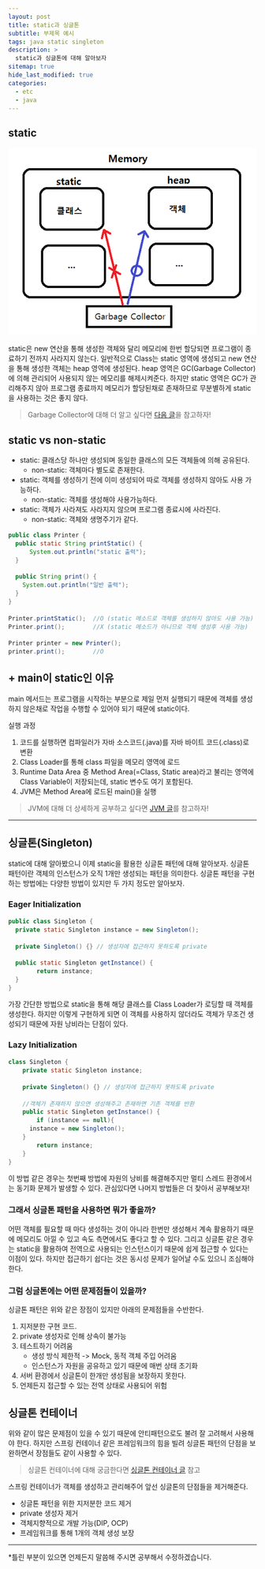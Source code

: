 ```yaml
---
layout: post
title: static과 싱글톤
subtitle: 부제목 예시
tags: java static singleton
description: >
  static과 싱글톤에 대해 알아보자
sitemap: true
hide_last_modified: true
categories:
  - etc
  - java
---
```


## static

![](/assets//img/blog/etc/java/sta_1.png)

static은 new 연산을 통해 생성한 객체와 달리 메모리에 한번 할당되면 프로그램이 종료하기 전까지 사라지지 않는다. 일반적으로 Class는 static 영역에 생성되고 new 연산을 통해 생성한 객체는 heap 영역에 생성된다.
heap 영역은 GC(Garbage Collector)에 의해 관리되어 사용되지 않는 메모리를 해제시켜준다. 하지만 static 영역은 GC가 관리해주지 않아 프로그램 종료까지 메모리가 할당된채로 존재하므로 무분별하게 static을 사용하는 것은 좋지 않다.

> Garbage Collector에 대해 더 알고 싶다면 [다음 글]을 참고하자!

## static vs non-static
- static: 클래스당 하나만 생성되며 동일한 클래스의 모든 객체들에 의해 공유된다.
  - non-static: 객체마다 별도로 존재한다.
- static: 객체를 생성하기 전에 이미 생성되어 따로 객체를 생성하지 않아도 사용 가능하다.
  - non-static: 객체를 생성해야 사용가능하다.
- static: 객체가 사라져도 사라지지 않으며 프로그램 종료시에 사라진다.
  - non-static: 객체와 생명주기가 같다.

```java
public class Printer {
  public static String printStatic() {
      System.out.println("static 출력");
  }
  
  public String print() {
    System.out.println("일반 출력");
  }
}

Printer.printStatic();  //O (static 메소드로 객체를 생성하지 않아도 사용 가능)
Printer.print();        //X (static 메소드가 아니므로 객체 생성후 사용 가능)

Printer printer = new Printer();
printer.print();        //O
```

## + main이 static인 이유
main 메서드는 프로그램을 시작하는 부분으로 제일 먼저 실행되기 때문에 객체를 생성하지 않은채로 작업을 수행할 수 있어야 되기 때문에 static이다.

실행 과정
1. 코드를 실행하면 컴파일러가 자바 소스코드(.java)를 자바 바이트 코드(.class)로 변환
2. Class Loader를 통해 class 파일을 메모리 영역에 로드
3. Runtime Data Area 중 Method Area(=Class, Static area)라고 불리는 영역에 Class Variable이 저장되는데, static 변수도 여기 포함된다.
4. JVM은 Method Area에 로드된 main()을 실행

> JVM에 대해 더 상세하게 공부하고 싶다면 [JVM 글]를 참고하자!


[다음 글]: https://parkmuhyeun.github.io/etc/java/2022-06-07-Garbage-Collection/
[JVM 글]: https://parkmuhyeun.github.io/etc/java/2022-06-04-JVM/

---

## 싱글톤(Singleton)
static에 대해 알아봤으니 이제 static을 활용한 싱글톤 패턴에 대해 알아보자. 싱글톤 패턴이란 객체의 인스턴스가 오직 1개만 생성되는 패턴을 의미한다. 싱글톤 패턴을 구현하는 방법에는 다양한 방법이 있지만 두 가지 정도만 알아보자.

### Eager Initialization

```java
public class Singleton {
  private static Singleton instance = new Singleton();
    
  private Singleton() {} // 생성자에 접근하지 못하도록 private

  public static Singleton getInstance() {
        return instance;
  }
}
```

가장 간단한 방법으로 static을 통해 해당 클래스를 Class Loader가 로딩할 때 객체를 생성한다. 하지만 이렇게 구현하게 되면 이 객체를 사용하지 않더라도 객체가 무조건 생성되기 때문에 자원 낭비라는 단점이 있다.

### Lazy Initialization

```java
class Singleton {
	private static Singleton instance; 
	
	private Singleton() {} // 생성자에 접근하지 못하도록 private
	
	//객체가 존재하지 않으면 생성해주고 존재하면 기존 객체를 반환
	public static Singleton getInstance() {
		if (instance == null){
      instance = new Singleton();
    }
		return instance;
	}
}
```

이 방법 같은 경우는 첫번째 방법에 자원의 낭비를 해결해주지만 멀티 스레드 환경에서는 동기화 문제가 발생할 수 있다. 관심있다면 나머지 방법들은 더 찾아서 공부해보자!

### 그래서 싱글톤 패턴을 사용하면 뭐가 좋을까?

어떤 객체를 필요할 때 마다 생성하는 것이 아니라 한번만 생성해서 계속 활용하기 때문에 메모리도 아낄 수 있고 속도 측면에서도 좋다고 할 수 있다. 그리고 싱글톤 같은 경우는 static을 활용하여 전역으로 사용되는 인스턴스이기 때문에 쉽게 접근할 수 있다는 이점이 있다. 하지만 접근하기 쉽다는 것은 동시성 문제가 일어날 수도 있으니 조심해야 한다.

### 그럼 싱글톤에는 어떤 문제점들이 있을까?
싱글톤 패턴은 위와 같은 장점이 있지만 아래의 문제점들을 수반한다.

1. 지저분한 구현 코드.
2. private 생성자로 인해 상속이 불가능
3. 테스트하기 어려움
    - 생성 방식 제한적 -> Mock, 동적 객체 주입 어려움
    - 인스턴스가 자원을 공유하고 있기 때문에 매번 상태 초기화
4. 서버 환경에서 싱글톤이 한개만 생성됨을 보장하지 못한다.
5. 언제든지 접근할 수 있는 전역 상태로 사용되어 위험

## 싱글톤 컨테이너
위와 같이 많은 문제점이 있을 수 있기 때문에 안티패턴으로도 불려 잘 고려해서 사용해야 한다. 하지만 스프링 컨테이너 같은 프레임워크의 힘을 빌려 싱글톤 패턴의 단점을 보완하면서 장점들도 같이 사용할 수 있다.

> 싱글톤 컨테이너에 대해 궁금한다면 [싱글톤 컨테이너 글] 참고

스프링 컨테이너가 객체를 생성하고 관리해주어 앞선 싱글톤의 단점들을 제거해준다.
- 싱글톤 패턴을 위한 지저분한 코드 제거
- private 생성자 제거
- 객체지향적으로 개발 가능(DIP, OCP)
- 프레임워크를 통해 1개의 객체 생성 보장

[싱글톤 컨테이너 글]: https://parkmuhyeun.github.io/study/spring/2022-02-24-Spring(4)/

---

*틀린 부분이 있으면 언제든지 말씀해 주시면 공부해서 수정하겠습니다.